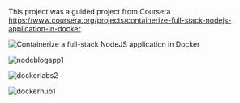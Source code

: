 This project was a guided project from Coursera https://www.coursera.org/projects/containerize-full-stack-nodejs-application-in-docker

![Containerize a full-stack NodeJS application in Docker](https://user-images.githubusercontent.com/36702039/210021496-62bafca4-36f5-407e-922b-43c26e938793.png)


![nodeblogapp1](https://user-images.githubusercontent.com/36702039/210021679-dfe7d388-6b62-41a3-99a7-e627f1532506.png)

![dockerlabs2](https://user-images.githubusercontent.com/36702039/210021701-b317c3d6-844d-4aef-9ffe-a013eaa5a93f.png)

![dockerhub1](https://user-images.githubusercontent.com/36702039/210021715-59444413-5e16-4bdf-b2bf-a93e583badaa.png)


